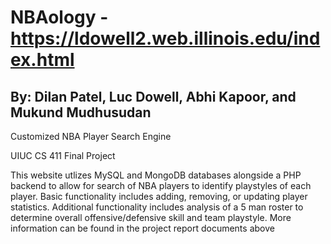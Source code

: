 # NBAology - https://ldowell2.web.illinois.edu/index.html 
## By: Dilan Patel, Luc Dowell, Abhi Kapoor, and Mukund Mudhusudan
Customized NBA Player Search Engine 

UIUC CS 411 Final Project


This website utlizes MySQL and MongoDB databases alongside a PHP backend to allow for search of NBA players to identify playstyles of each player. Basic functionality includes adding, removing, or updating player statistics. Additional functionality includes analysis of a 5 man roster to determine overall offensive/defensive skill and team playstyle. More information can be found in the project report documents above
